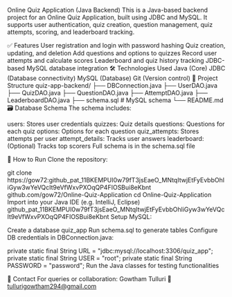 Online Quiz Application (Java Backend)
This is a Java-based backend project for an Online Quiz Application, built using JDBC and MySQL. It supports user authentication, quiz creation, question management, quiz attempts, scoring, and leaderboard tracking.

✅ Features
User registration and login with password hashing
Quiz creation, updating, and deletion
Add questions and options to quizzes
Record user attempts and calculate scores
Leaderboard and quiz history tracking
JDBC-based MySQL database integration
🛠 Technologies Used
Java (Core)
JDBC (Database connectivity)
MySQL (Database)
Git (Version control)
📁 Project Structure
quiz-app-backend/
├── DBConnection.java
├── UserDAO.java
├── QuizDAO.java
├── QuestionDAO.java
├── AttemptDAO.java
├── LeaderboardDAO.java
├── schema.sql       # MySQL schema
└── README.md
🗃️ Database Schema
The schema includes:

users: Stores user credentials
quizzes: Quiz details
questions: Questions for each quiz
options: Options for each question
quiz_attempts: Stores attempts per user
attempt_details: Tracks user answers
leaderboard: (Optional) Tracks top scorers
Full schema is in the schema.sql file

🚀 How to Run
Clone the repository:

git clone https://gow72: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 github.com/gow72/Online-Quiz-Application
cd Online-Quiz-Application
Import into your Java IDE (e.g. IntelliJ, Eclipse)
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
Setup MySQL:

Create a database quiz_app
Run schema.sql to generate tables
Configure DB credentials in DBConnection.java:

private static final String URL = "jdbc:mysql://localhost:3306/quiz_app";
private static final String USER = "root";
private static final String PASSWORD = "password";
Run the Java classes for testing functionalities

📧 Contact
For queries or collaboration: Gowtham Tulluri 📧 tullurigowtham294@gmail.com
